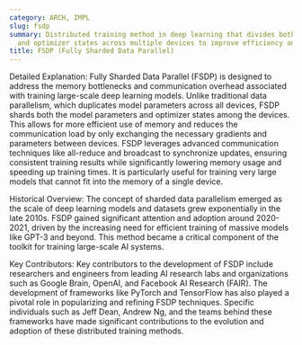 ```yaml
---
category: ARCH, IMPL
slug: fsdp
summary: Distributed training method in deep learning that divides both model parameters
  and optimizer states across multiple devices to improve efficiency and scalability.
title: FSDP (Fully Sharded Data Parallel)
---
```


Detailed Explanation:
Fully Sharded Data Parallel (FSDP) is designed to address the memory bottlenecks and communication overhead associated with training large-scale deep learning models. Unlike traditional data parallelism, which duplicates model parameters across all devices, FSDP shards both the model parameters and optimizer states among the devices. This allows for more efficient use of memory and reduces the communication load by only exchanging the necessary gradients and parameters between devices. FSDP leverages advanced communication techniques like all-reduce and broadcast to synchronize updates, ensuring consistent training results while significantly lowering memory usage and speeding up training times. It is particularly useful for training very large models that cannot fit into the memory of a single device.

Historical Overview:
The concept of sharded data parallelism emerged as the scale of deep learning models and datasets grew exponentially in the late 2010s. FSDP gained significant attention and adoption around 2020-2021, driven by the increasing need for efficient training of massive models like GPT-3 and beyond. This method became a critical component of the toolkit for training large-scale AI systems.

Key Contributors:
Key contributors to the development of FSDP include researchers and engineers from leading AI research labs and organizations such as Google Brain, OpenAI, and Facebook AI Research (FAIR). The development of frameworks like PyTorch and TensorFlow has also played a pivotal role in popularizing and refining FSDP techniques. Specific individuals such as Jeff Dean, Andrew Ng, and the teams behind these frameworks have made significant contributions to the evolution and adoption of these distributed training methods.